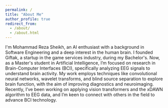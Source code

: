 ```yaml
---
permalink: /
title: "About Me"
author_profile: true
redirect_from: 
  - /about/
  - /about.html
---
```


I'm Mohammad Reza Sheikh, an AI enthusiast with a background in Software Engineering and a deep interest in the human brain. I founded Giftak, a startup in the game services industry, during my Bachelor's. Now, as a Master's student in Artificial Intelligence, I’m focused on research in Brain-Computer Interfaces (BCI), specifically analyzing EEG signals to understand brain activity. My work employs techniques like convolutional neural networks, wavelet transforms, and blind source separation to explore brain function, with the aim of improving diagnostics and neuroimaging. Recently, I’ve been working on applying vision transformers and the xDAWN algorithm to EEG data, and I’m keen to connect with others in the field to advance BCI technology.

